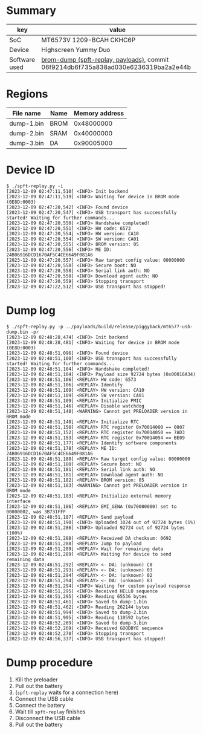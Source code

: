 # Summary
| key           | value                                                                                                                                    |
|---------------|------------------------------------------------------------------------------------------------------------------------------------------|
| SoC           | MT6573V 1209-BCAH CKHC6P                                                                                                                 |
| Device        | Highscreen Yummy Duo                                                                                                                     |
| Software used | [brom-dump (spft-replay, payloads)](https://github.com/arzam16/empty-sixty-five), commit 06f9214db6f735a838ad030e6236319ba2a2e44b        |

# Regions
| File name  | Name | Memory address |
|------------|------|----------------|
| dump-1.bin | BROM | 0x48000000     |
| dump-2.bin | SRAM | 0x40000000     |
| dump-3.bin | DA   | 0x90005000     |

# Device ID
```
$ ./spft-replay.py -i
[2023-12-09 02:47:11,510] <INFO> Init backend
[2023-12-09 02:47:11,519] <INFO> Waiting for device in BROM mode (0E8D:0003)
[2023-12-09 02:47:20,542] <INFO> Found device
[2023-12-09 02:47:20,547] <INFO> USB transport has successfully started! Waiting for further commands...
[2023-12-09 02:47:20,550] <INFO> Handshake completed!
[2023-12-09 02:47:20,551] <INFO> HW code: 6573
[2023-12-09 02:47:20,554] <INFO> HW version: CA10
[2023-12-09 02:47:20,554] <INFO> SW version: CA01
[2023-12-09 02:47:20,555] <INFO> BROM version: 05
[2023-12-09 02:47:20,556] <INFO> ME ID: 24B06916DCD1670AF5C4CE6649F081A6
[2023-12-09 02:47:20,557] <INFO> Raw target config value: 00000000
[2023-12-09 02:47:20,558] <INFO> Secure boot: NO
[2023-12-09 02:47:20,558] <INFO> Serial link auth: NO
[2023-12-09 02:47:20,558] <INFO> Download agent auth: NO
[2023-12-09 02:47:20,559] <INFO> Stopping transport
[2023-12-09 02:47:22,512] <INFO> USB transport has stopped!
```

# Dump log
```
$ ./spft-replay.py -p ../payloads/build/release/piggyback/mt6577-usb-dump.bin -pr
[2023-12-09 02:48:28,474] <INFO> Init backend
[2023-12-09 02:48:28,481] <INFO> Waiting for device in BROM mode (0E8D:0003)
[2023-12-09 02:48:51,096] <INFO> Found device
[2023-12-09 02:48:51,100] <INFO> USB transport has successfully started! Waiting for further commands...
[2023-12-09 02:48:51,104] <INFO> Handshake completed!
[2023-12-09 02:48:51,104] <INFO> Payload size 92724 bytes (0x00016A34)
[2023-12-09 02:48:51,106] <REPLAY> HW code: 6573
[2023-12-09 02:48:51,106] <REPLAY> Identify
[2023-12-09 02:48:51,109] <REPLAY> HW version: CA10
[2023-12-09 02:48:51,109] <REPLAY> SW version: CA01
[2023-12-09 02:48:51,109] <REPLAY> Initialize PMIC
[2023-12-09 02:48:51,146] <REPLAY> Disable watchdog
[2023-12-09 02:48:51,148] <WARNING> Cannot get PRELOADER version in BROM mode
[2023-12-09 02:48:51,148] <REPLAY> Initialize RTC
[2023-12-09 02:48:51,150] <REPLAY> RTC register 0x70014000 == 0007
[2023-12-09 02:48:51,152] <REPLAY> RTC register 0x70014050 == 7AD3
[2023-12-09 02:48:51,153] <REPLAY> RTC register 0x70014054 == BE09
[2023-12-09 02:48:51,177] <REPLAY> Identify software components
[2023-12-09 02:48:51,178] <REPLAY> ME ID: 24B06916DCD1670AF5C4CE6649F081A6
[2023-12-09 02:48:51,180] <REPLAY> Raw target config value: 00000000
[2023-12-09 02:48:51,180] <REPLAY> Secure boot: NO
[2023-12-09 02:48:51,181] <REPLAY> Serial link auth: NO
[2023-12-09 02:48:51,181] <REPLAY> Download agent auth: NO
[2023-12-09 02:48:51,182] <REPLAY> BROM version: 05
[2023-12-09 02:48:51,183] <WARNING> Cannot get PRELOADER version in BROM mode
[2023-12-09 02:48:51,183] <REPLAY> Initialize external memory interface
[2023-12-09 02:48:51,186] <REPLAY> EMI_GENA (0x70000000) set to 00000002, was 3B731FFF
[2023-12-09 02:48:51,187] <REPLAY> Send payload
[2023-12-09 02:48:51,190] <INFO> Uploaded 1024 out of 92724 bytes (1%)
[2023-12-09 02:48:51,286] <INFO> Uploaded 92724 out of 92724 bytes (100%)
[2023-12-09 02:48:51,288] <REPLAY> Received DA checksum: 0692
[2023-12-09 02:48:51,288] <REPLAY> Jump to payload
[2023-12-09 02:48:51,289] <REPLAY> Wait for remaining data
[2023-12-09 02:48:51,289] <REPLAY> Waiting for device to send remaining data
[2023-12-09 02:48:51,292] <REPLAY> <- DA: (unknown) C0
[2023-12-09 02:48:51,293] <REPLAY> <- DA: (unknown) 03
[2023-12-09 02:48:51,294] <REPLAY> <- DA: (unknown) 02
[2023-12-09 02:48:51,294] <REPLAY> <- DA: (unknown) 83
[2023-12-09 02:48:51,294] <INFO> Waiting for custom payload response
[2023-12-09 02:48:51,295] <INFO> Received HELLO sequence
[2023-12-09 02:48:51,295] <INFO> Reading 65536 bytes
[2023-12-09 02:48:51,461] <INFO> Saved to dump-1.bin
[2023-12-09 02:48:51,462] <INFO> Reading 262144 bytes
[2023-12-09 02:48:51,994] <INFO> Saved to dump-2.bin
[2023-12-09 02:48:51,995] <INFO> Reading 110592 bytes
[2023-12-09 02:48:52,269] <INFO> Saved to dump-3.bin
[2023-12-09 02:48:52,269] <INFO> Received GOODBYE sequence
[2023-12-09 02:48:52,270] <INFO> Stopping transport
[2023-12-09 02:48:56,337] <INFO> USB transport has stopped!
```

# Dump procedure
1. Kill the preloader
2. Pull out the battery
3. (`spft-replay` waits for a connection here)
4. Connect the USB cable
5. Connect the battery
4. Wait till `spft-replay` finishes
5. Disconnect the USB cable
6. Pull out the battery
